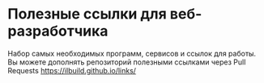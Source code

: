 # Полезные ссылки для веб-разработчика
Набор самых необходимых программ, сервисов и ссылок для работы. Вы можете дополнять репозиторий полезными ссылками через Pull Requests
https://ilbuild.github.io/links/
